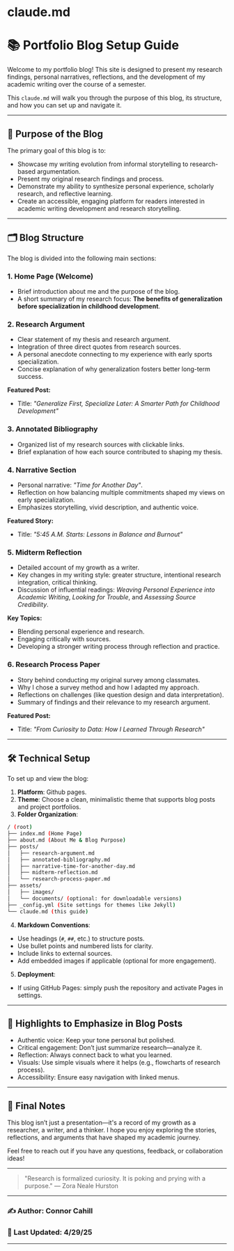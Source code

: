 # claude.md

# 📚 Portfolio Blog Setup Guide

Welcome to my portfolio blog! This site is designed to present my research findings, personal narratives, reflections, and the development of my academic writing over the course of a semester.

This `claude.md` will walk you through the purpose of this blog, its structure, and how you can set up and navigate it.

---

## 📝 Purpose of the Blog

The primary goal of this blog is to:

- Showcase my writing evolution from informal storytelling to research-based argumentation.
- Present my original research findings and process.
- Demonstrate my ability to synthesize personal experience, scholarly research, and reflective learning.
- Create an accessible, engaging platform for readers interested in academic writing development and research storytelling.

---

## 🗂️ Blog Structure

The blog is divided into the following main sections:

### 1. **Home Page (Welcome)**
- Brief introduction about me and the purpose of the blog.
- A short summary of my research focus: **The benefits of generalization before specialization in childhood development**.

### 2. **Research Argument**
- Clear statement of my thesis and research argument.
- Integration of three direct quotes from research sources.
- A personal anecdote connecting to my experience with early sports specialization.
- Concise explanation of why generalization fosters better long-term success.

**Featured Post:**
- Title: *"Generalize First, Specialize Later: A Smarter Path for Childhood Development"*

### 3. **Annotated Bibliography**
- Organized list of my research sources with clickable links.
- Brief explanation of how each source contributed to shaping my thesis.

### 4. **Narrative Section**
- Personal narrative: *"Time for Another Day"*.
- Reflection on how balancing multiple commitments shaped my views on early specialization.
- Emphasizes storytelling, vivid description, and authentic voice.

**Featured Story:**
- Title: *"5:45 A.M. Starts: Lessons in Balance and Burnout"*

### 5. **Midterm Reflection**
- Detailed account of my growth as a writer.
- Key changes in my writing style: greater structure, intentional research integration, critical thinking.
- Discussion of influential readings: *Weaving Personal Experience into Academic Writing*, *Looking for Trouble*, and *Assessing Source Credibility*.

**Key Topics:**
- Blending personal experience and research.
- Engaging critically with sources.
- Developing a stronger writing process through reflection and practice.

### 6. **Research Process Paper**
- Story behind conducting my original survey among classmates.
- Why I chose a survey method and how I adapted my approach.
- Reflections on challenges (like question design and data interpretation).
- Summary of findings and their relevance to my research argument.

**Featured Post:**
- Title: *"From Curiosity to Data: How I Learned Through Research"*

---

## 🛠️ Technical Setup

To set up and view the blog:

1. **Platform**: Github pages.
2. **Theme**: Choose a clean, minimalistic theme that supports blog posts and project portfolios.
3. **Folder Organization**:

```bash
/ (root)
├── index.md (Home Page)
├── about.md (About Me & Blog Purpose)
├── posts/
│   ├── research-argument.md
│   ├── annotated-bibliography.md
│   ├── narrative-time-for-another-day.md
│   ├── midterm-reflection.md
│   └── research-process-paper.md
├── assets/
│   ├── images/
│   └── documents/ (optional: for downloadable versions)
├── _config.yml (Site settings for themes like Jekyll)
└── claude.md (this guide)
```

4. **Markdown Conventions**:
- Use headings (`#`, `##`, etc.) to structure posts.
- Use bullet points and numbered lists for clarity.
- Include links to external sources.
- Add embedded images if applicable (optional for more engagement).

5. **Deployment**:
- If using GitHub Pages: simply push the repository and activate Pages in settings.
---

## 🌟 Highlights to Emphasize in Blog Posts

- Authentic voice: Keep your tone personal but polished.
- Critical engagement: Don’t just summarize research—analyze it.
- Reflection: Always connect back to what you learned.
- Visuals: Use simple visuals where it helps (e.g., flowcharts of research process).
- Accessibility: Ensure easy navigation with linked menus.

---

## 🏁 Final Notes

This blog isn’t just a presentation—it's a record of my growth as a researcher, a writer, and a thinker. I hope you enjoy exploring the stories, reflections, and arguments that have shaped my academic journey.

Feel free to reach out if you have any questions, feedback, or collaboration ideas!

---

> "Research is formalized curiosity. It is poking and prying with a purpose." — Zora Neale Hurston

---

### ✍️ Author: Connor Cahill
### 📅 Last Updated: 4/29/25

---